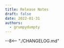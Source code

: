 ```yaml
---
title: Release Notes
draft: false
date: 2022-01-31
authors:
  - grumpydumpty
---
```


--8<-- "./CHANGELOG.md"
